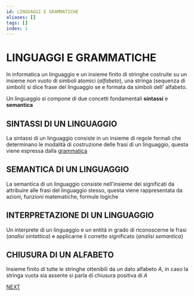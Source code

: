 ```yaml
---
id: LINGUAGGI E GRAMMATICHE
aliases: []
tags: []
index: 1
---
```

# LINGUAGGI E GRAMMATICHE

In informatica un linguaggio e un insieme finito di stringhe costruite su un insieme non vuoto di simboli atomici (*alfabeto*), una stringa (sequenza di simboli) si dice frase del linguaggio se e formata da simboli dell' alfabeto.

Un linguaggio si compone di due concetti fondamentali **sintassi** e **semantica**

## SINTASSI DI UN LINGUAGGIO

La sintassi di un linguaggio consiste in un insieme di regole formali che determinano le modalità di costruzione delle frasi di un linguaggio, questa viene espressa dalla [grammatica](GRAMMATICA_FORMALE)

## SEMANTICA DI UN LINGUAGGIO

La semantica di un linguaggio consiste nell'insieme dei significati da attribuire alle frasi del linguaggio stesso, questa viene rappresentata da azioni, funzioni matematiche, formule logiche

## INTERPRETAZIONE DI UN LINGUAGGIO

Un interprete di un linguaggio e un entità in grado di riconoscerne le frasi (*analisi sintattica*) e applicarne il corretto significato (*analisi semantica*)

## CHIUSURA DI UN ALFABETO

Insieme finito di tutte le stringhe ottenibili da un dato alfabeto $A$, in caso la stringa vuota sia assente si parla di chiusura positiva di $A$





 [NEXT](COMPUTABILITA.md)
